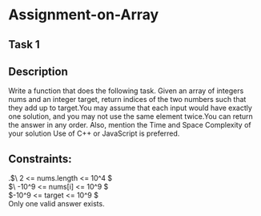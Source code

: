 # Assignment-on-Array
## Task 1
## Description
Write a function that does the following task.
Given an array of integers nums and an integer target, return indices of the two numbers such that they add up to target.You may assume that each input would have exactly one solution, and you may not use the same element twice.You can return the answer in any order.
Also, mention the Time and Space Complexity of your solution
Use of C++ or JavaScript is preferred.
## Constraints:
.$\ 2 <= nums.length <= 10^4 $  
$\ -10^9 <= nums[i] <= 10^9 $  
$\-10^9 <= target <= 10^9 $  
Only one valid answer exists.
